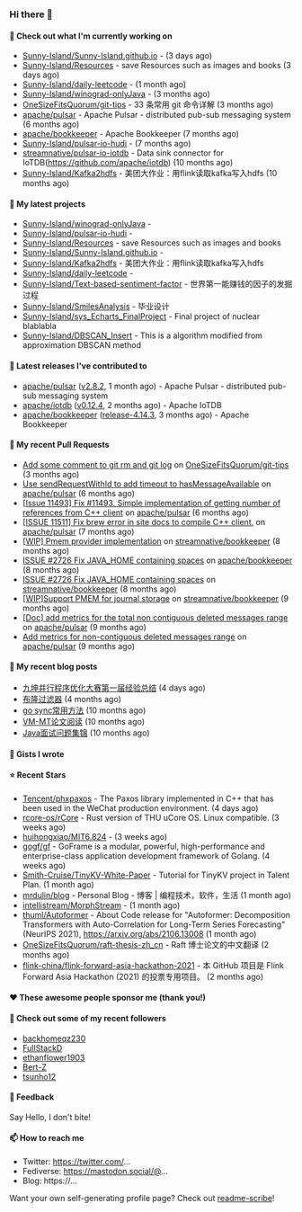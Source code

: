 ### Hi there 👋

#### 👷 Check out what I'm currently working on

- [Sunny-Island/Sunny-Island.github.io](https://github.com/Sunny-Island/Sunny-Island.github.io) -  (3 days ago)
- [Sunny-Island/Resources](https://github.com/Sunny-Island/Resources) - save Resources such as images and books (3 days ago)
- [Sunny-Island/daily-leetcode](https://github.com/Sunny-Island/daily-leetcode) -  (1 month ago)
- [Sunny-Island/winograd-onlyJava](https://github.com/Sunny-Island/winograd-onlyJava) -  (3 months ago)
- [OneSizeFitsQuorum/git-tips](https://github.com/OneSizeFitsQuorum/git-tips) - 33 条常用 git 命令详解 (3 months ago)
- [apache/pulsar](https://github.com/apache/pulsar) - Apache Pulsar - distributed pub-sub messaging system (6 months ago)
- [apache/bookkeeper](https://github.com/apache/bookkeeper) - Apache Bookkeeper (7 months ago)
- [Sunny-Island/pulsar-io-hudi](https://github.com/Sunny-Island/pulsar-io-hudi) -  (7 months ago)
- [streamnative/pulsar-io-iotdb](https://github.com/streamnative/pulsar-io-iotdb) - Data sink connector for IoTDB(https://github.com/apache/iotdb) (10 months ago)
- [Sunny-Island/Kafka2hdfs](https://github.com/Sunny-Island/Kafka2hdfs) - 美团大作业：用flink读取kafka写入hdfs (10 months ago)

#### 🌱 My latest projects

- [Sunny-Island/winograd-onlyJava](https://github.com/Sunny-Island/winograd-onlyJava) - 
- [Sunny-Island/pulsar-io-hudi](https://github.com/Sunny-Island/pulsar-io-hudi) - 
- [Sunny-Island/Resources](https://github.com/Sunny-Island/Resources) - save Resources such as images and books
- [Sunny-Island/Sunny-Island.github.io](https://github.com/Sunny-Island/Sunny-Island.github.io) - 
- [Sunny-Island/Kafka2hdfs](https://github.com/Sunny-Island/Kafka2hdfs) - 美团大作业：用flink读取kafka写入hdfs
- [Sunny-Island/daily-leetcode](https://github.com/Sunny-Island/daily-leetcode) - 
- [Sunny-Island/Text-based-sentiment-factor](https://github.com/Sunny-Island/Text-based-sentiment-factor) - 世界第一能赚钱的因子的发掘过程
- [Sunny-Island/SmilesAnalysis](https://github.com/Sunny-Island/SmilesAnalysis) - 毕业设计
- [Sunny-Island/sys_Echarts_FinalProject](https://github.com/Sunny-Island/sys_Echarts_FinalProject) - Final project of nuclear blablabla
- [Sunny-Island/DBSCAN_Insert](https://github.com/Sunny-Island/DBSCAN_Insert) - This is a algorithm modified from approximation DBSCAN method

#### 🔭 Latest releases I've contributed to

- [apache/pulsar](https://github.com/apache/pulsar) ([v2.8.2](https://github.com/apache/pulsar/releases/tag/v2.8.2), 1 month ago) - Apache Pulsar - distributed pub-sub messaging system
- [apache/iotdb](https://github.com/apache/iotdb) ([v0.12.4](https://github.com/apache/iotdb/releases/tag/v0.12.4), 2 months ago) - Apache IoTDB
- [apache/bookkeeper](https://github.com/apache/bookkeeper) ([release-4.14.3](https://github.com/apache/bookkeeper/releases/tag/release-4.14.3), 3 months ago) - Apache Bookkeeper

#### 🔨 My recent Pull Requests

- [Add some comment to git rm and git log](https://github.com/OneSizeFitsQuorum/git-tips/pull/2) on [OneSizeFitsQuorum/git-tips](https://github.com/OneSizeFitsQuorum/git-tips) (3 months ago)
- [Use sendRequestWithId to add timeout to hasMessageAvailable](https://github.com/apache/pulsar/pull/11600) on [apache/pulsar](https://github.com/apache/pulsar) (6 months ago)
- [[Issue 11493] Fix #11493. Simple implementation of getting number of references from C&#43;&#43; client](https://github.com/apache/pulsar/pull/11535) on [apache/pulsar](https://github.com/apache/pulsar) (6 months ago)
- [[ISSUE 11511] Fix brew error in site docs to compile C&#43;&#43; client.](https://github.com/apache/pulsar/pull/11512) on [apache/pulsar](https://github.com/apache/pulsar) (7 months ago)
- [[WIP] Pmem provider implementation](https://github.com/streamnative/bookkeeper/pull/384) on [streamnative/bookkeeper](https://github.com/streamnative/bookkeeper) (8 months ago)
- [ISSUE #2726 Fix JAVA_HOME containing spaces](https://github.com/apache/bookkeeper/pull/2727) on [apache/bookkeeper](https://github.com/apache/bookkeeper) (8 months ago)
- [ISSUE #2726 Fix JAVA_HOME containing spaces](https://github.com/streamnative/bookkeeper/pull/373) on [streamnative/bookkeeper](https://github.com/streamnative/bookkeeper) (8 months ago)
- [[WIP]Support PMEM for journal storage](https://github.com/streamnative/bookkeeper/pull/370) on [streamnative/bookkeeper](https://github.com/streamnative/bookkeeper) (9 months ago)
- [[Doc] add metrics for the total non contiguous deleted messages range](https://github.com/apache/pulsar/pull/10663) on [apache/pulsar](https://github.com/apache/pulsar) (9 months ago)
- [Add metrics for non-contiguous deleted messages range](https://github.com/apache/pulsar/pull/10638) on [apache/pulsar](https://github.com/apache/pulsar) (9 months ago)

#### 📜 My recent blog posts

- [九坤并行程序优化大赛第一届经验总结](https://zhaojiabei.ink/2022/02/21/%E4%B9%9D%E5%9D%A4%E5%B9%B6%E8%A1%8C%E7%A8%8B%E5%BA%8F%E4%BC%98%E5%8C%96%E5%A4%A7%E8%B5%9B%E7%AC%AC%E4%B8%80%E5%B1%8A%E7%BB%8F%E9%AA%8C%E6%80%BB%E7%BB%93/) (4 days ago)
- [布隆过滤器](https://zhaojiabei.ink/2021/10/18/%E5%B8%83%E9%9A%86%E8%BF%87%E6%BB%A4%E5%99%A8/) (4 months ago)
- [go sync常用方法](https://zhaojiabei.ink/2021/04/24/go-sync%E5%B8%B8%E7%94%A8%E6%96%B9%E6%B3%95/) (10 months ago)
- [VM-MT论文阅读](https://zhaojiabei.ink/2021/04/20/VM-MT%E8%AE%BA%E6%96%87%E9%98%85%E8%AF%BB/) (10 months ago)
- [Java面试问题集锦](https://zhaojiabei.ink/2021/04/14/Java%E9%9D%A2%E8%AF%95%E9%97%AE%E9%A2%98%E9%9B%86%E9%94%A6/) (10 months ago)

#### 📓 Gists I wrote


#### ⭐ Recent Stars

- [Tencent/phxpaxos](https://github.com/Tencent/phxpaxos) - The Paxos library implemented in C&#43;&#43; that has been used in the WeChat production environment. (4 days ago)
- [rcore-os/rCore](https://github.com/rcore-os/rCore) - Rust version of THU uCore OS. Linux compatible. (3 weeks ago)
- [huihongxiao/MIT6.824](https://github.com/huihongxiao/MIT6.824) -  (3 weeks ago)
- [gogf/gf](https://github.com/gogf/gf) - GoFrame is a modular, powerful, high-performance and enterprise-class application development framework of Golang.  (4 weeks ago)
- [Smith-Cruise/TinyKV-White-Paper](https://github.com/Smith-Cruise/TinyKV-White-Paper) - Tutorial for TinyKV project in Talent Plan. (1 month ago)
- [mrdulin/blog](https://github.com/mrdulin/blog) - Personal Blog - 博客 | 编程技术，软件，生活 (1 month ago)
- [intellistream/MorphStream](https://github.com/intellistream/MorphStream) -  (1 month ago)
- [thuml/Autoformer](https://github.com/thuml/Autoformer) - About Code release for &#34;Autoformer: Decomposition Transformers with Auto-Correlation for Long-Term Series Forecasting&#34; (NeurIPS 2021), https://arxiv.org/abs/2106.13008 (1 month ago)
- [OneSizeFitsQuorum/raft-thesis-zh_cn](https://github.com/OneSizeFitsQuorum/raft-thesis-zh_cn) - Raft 博士论文的中文翻译 (2 months ago)
- [flink-china/flink-forward-asia-hackathon-2021](https://github.com/flink-china/flink-forward-asia-hackathon-2021) - 本 GitHub 项目是 Flink Forward Asia Hackathon (2021) 的投票专用项目。 (2 months ago)

#### ❤️ These awesome people sponsor me (thank you!)


#### 👯 Check out some of my recent followers

- [backhomeqz230](https://github.com/backhomeqz230)
- [FullStackD](https://github.com/FullStackD)
- [ethanflower1903](https://github.com/ethanflower1903)
- [Bert-Z](https://github.com/Bert-Z)
- [tsunho12](https://github.com/tsunho12)

#### 💬 Feedback

Say Hello, I don't bite!

#### 📫 How to reach me

- Twitter: https://twitter.com/...
- Fediverse: https://mastodon.social/@...
- Blog: https://...

Want your own self-generating profile page? Check out [readme-scribe](https://github.com/muesli/readme-scribe)!
